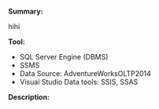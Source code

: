 <b>Summary:</b>
<p>
hihi
</p>
<b>Tool:</b>

- SQL Server Engine (DBMS)
- SSMS
- Data Source: AdventureWorksOLTP2014
- Visual Studio Data tools: SSIS, SSAS

<b>Description:</b>

